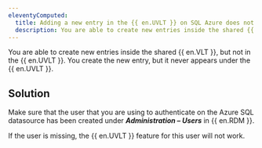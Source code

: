 ```yaml
---
eleventyComputed:
  title: Adding a new entry in the {{ en.UVLT }} on SQL Azure does not work
  description: You are able to create new entries inside the shared {{ en.VLT }}, but not in the {{ en.UVLT }}. You create the new entry, but it never appears under the {{ en.UVLT }}.
---
```

You are able to create new entries inside the shared {{ en.VLT }}, but not in the {{ en.UVLT }}. You create the new entry, but it never appears under the {{ en.UVLT }}.

## Solution
Make sure that the user that you are using to authenticate on the Azure SQL datasource has been created under ***Administration – Users*** in {{ en.RDM }}.  

If the user is missing, the {{ en.UVLT }} feature for this user will not work.
